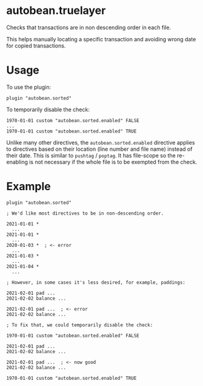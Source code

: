 # autobean.truelayer

Checks that transactions are in non descending order in each file.

This helps manually locating a specific transaction and avoiding wrong date for copied transactions.

# Usage

To use the plugin:

```beancount
plugin "autobean.sorted"
```

To temporarily disable the check:

```beancount
1970-01-01 custom "autobean.sorted.enabled" FALSE
...
1970-01-01 custom "autobean.sorted.enabled" TRUE
```

Unlike many other directives, the `autobean.sorted.enabled` directive applies to directives based on their location (line number and file name) instead of their date. This is similar to `pushtag` / `poptag`. It has file-scope so the re-enabling is not necessary if the whole file is to be exempted from the check.


# Example

```beancount
plugin "autobean.sorted"

; We'd like most directives to be in non-descending order.

2021-01-01 *
  ...
2021-01-01 *
  ...
2020-01-03 *  ; <- error
  ...
2021-01-03 *
  ...
2021-01-04 *
  ...

; However, in some cases it's less desired, for example, paddings:

2021-02-01 pad ...
2021-02-02 balance ...

2021-02-01 pad ...  ; <- error
2021-02-02 balance ...

; To fix that, we could temporarily disable the check:

1970-01-01 custom "autobean.sorted.enabled" FALSE

2021-02-01 pad ...
2021-02-02 balance ...

2021-02-01 pad ...  ; <- now good
2021-02-02 balance ...

1970-01-01 custom "autobean.sorted.enabled" TRUE
```
